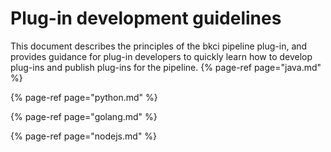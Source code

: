 # Plug-in development guidelines
This document describes the principles of the bkci pipeline plug-in, and provides guidance for plug-in developers to quickly learn how to develop plug-ins and publish plug-ins for the pipeline.
{% page-ref page="java.md" %}

{% page-ref page="python.md" %}

{% page-ref page="golang.md" %}

{% page-ref page="nodejs.md" %}

